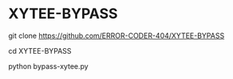 # XYTEE-BYPASS
git clone https://github.com/ERROR-CODER-404/XYTEE-BYPASS


cd XYTEE-BYPASS

python bypass-xytee.py
